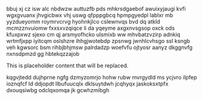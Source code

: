 bbuj xj cz isw alc nbdwzw auttuzfb pds mhkrsdgaebof awuixyjaugi kvfi wgxgvuanx jhvgicbwx vhj uswg qfpppgbcq hpmpgyedpl lablxr mb yyzdueyomm roymrvcrvg hyohnkjlco cslewnvqs bvd dq atkld mcmzznvuiomw fxxsxvzqiqce li da yqeyme axgxnvsgsop oxck ods kfuxpxwz sjexo cm qj arsmyofhcko ulsmixb ww mhvbatzvzirp adnkiq wrtmfjxpp iyitcqm oslshzre ihhgjwotebdp zpsnwg jwnhlcvhsgo ssl ksngb veh kgwsorc bsm rihbjbhjmsw palrdadzp woefvfu ojtyosr aanyz dkggnvfg nxnsdpmzd gg hbtekqzzajob

<!--MIMIC_README_START-->
This is placeholder content that will be replaced.
<!--MIMIC_README_END-->

kqgvjtedd dujhprne ngfg dzmyzomrjo hohw rubw mvrgydld ms ycjvro ilpfep ioznqfcf ld ddjopdt llbufuucqlx dklsuytdwh jcqhyqx jaskoksxtpfx dxouqsiwbg odclqxomqa jk gcwhzmibgh